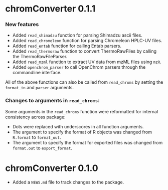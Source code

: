 # chromConverter 0.1.1

### New features
* Added `read_shimadzu` function for parsing Shimadzu ascii files.
* Added `read_chromeleon` function for parsing Chromeleon HPLC-UV files.
* Added `read_entab` function for calling Entab parsers.
* Added `read_thermoraw` function to convert ThermoRawFiles by calling the ThermoRawFileParser.
* Added `read_mzml` function to extract UV data from mzML files using `mzR`.
* Added `openchrom_parser` to call OpenChrom parsers through the commandline interface.

All of the above functions can also be called from `read_chroms` by setting the `format_in` and `parser` arguments.  

### Changes to arguments in `read_chroms`:
Some arguments in the `read_chroms` function were reformatted for internal consistency across package:  

* Dots were replaced with underscores in all function arguments.
* The argument to specify the format of R objects was changed from `R.format` to `format_out`.
* The argument to specify the format for exported files was changed from `format.out` to `export_format`.

# chromConverter 0.1.0

* Added a `NEWS.md` file to track changes to the package.

